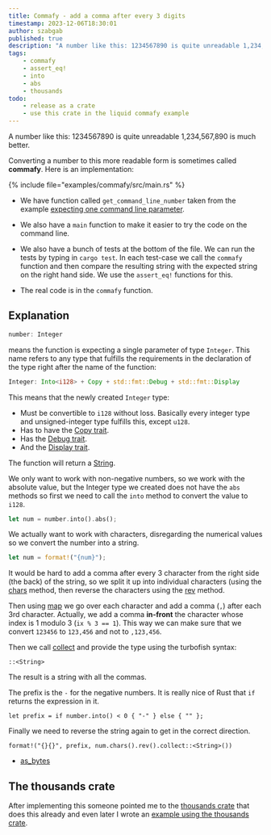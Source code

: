 ```yaml
---
title: Commafy - add a comma after every 3 digits
timestamp: 2023-12-06T18:30:01
author: szabgab
published: true
description: "A number like this: 1234567890 is quite unreadable 1,234,567,890 is much better."
tags:
    - commafy
    - assert_eq!
    - into
    - abs
    - thousands
todo:
    - release as a crate
    - use this crate in the liquid commafy example
---
```



A number like this: 1234567890 is quite unreadable 1,234,567,890 is much better.

Converting a number to this more readable form is sometimes called **commafy**.
Here is an implementation:

{% include file="examples/commafy/src/main.rs" %}

* We have function called `get_command_line_number` taken from the example [expecting one command line parameter](/expect-one-command-line-parameter).
* We also have a `main` function to make it easier to try the code on the command line.
* We also have a bunch of tests at the bottom of the file. We can run the tests by typing in `cargo test`.
    In each test-case we call the `commafy` function and then compare the resulting string with the expected string on the right hand side.
    We use the `assert_eq!` functions for this.

* The real code is in the `commafy` function.

## Explanation

```rust
number: Integer
```
means the function is expecting a single parameter of type `Integer`.
This name refers to any type that fulfills the requirements in the declaration of the type
right after the name of the function:

```rust
Integer: Into<i128> + Copy + std::fmt::Debug + std::fmt::Display
```

This means that the newly created `Integer` type:
* Must be convertible to `i128` without loss. Basically every integer type and unsigned-integer type fulfills this, except `u128`.
* Has to have the [Copy trait](https://doc.rust-lang.org/std/marker/trait.Copy.html).
* Has the [Debug trait](https://doc.rust-lang.org/std/fmt/trait.Debug.html).
* And the [Display trait](https://doc.rust-lang.org/std/fmt/trait.Display.html).

The function will return a [String](https://doc.rust-lang.org/std/string/struct.String.html).

We only want to work with non-negative numbers, so we work with the absolute value, but the Integer type we created
does not have the `abs` methods so first we need to call the `into` method to convert the value to `i128`.


```rust
let num = number.into().abs();
```

We actually want to work with characters, disregarding the numerical values so we convert the number into a string.

```rust
let num = format!("{num}");
```

It would be hard to add a comma after every 3 character from the right side (the back) of the string, so we split it up into individual characters
(using the [chars](https://doc.rust-lang.org/std/primitive.str.html#method.chars) method,
then reverse the characters using the [rev](https://doc.rust-lang.org/std/iter/trait.Iterator.html#method.rev) method.


Then using [map](https://doc.rust-lang.org/std/iter/trait.Iterator.html#method.map) we go over each character and add
a comma (`,`) after each 3rd character. Actually, we add a comma **in-front** the character whose index is 1 modulo 3 (`ix % 3 == 1`).
This way we can make sure that we convert `123456` to `123,456` and not to `,123,456`.

Then we call [collect](https://doc.rust-lang.org/std/iter/trait.Iterator.html#method.collect) and provide the type using the turbofish syntax:
```
::<String>
```

The result is a string with all the commas.

The prefix is the `-` for the negative numbers. It is really nice of Rust that `if` returns the expression in it.

```
let prefix = if number.into() < 0 { "-" } else { "" };
```

Finally we need to reverse the string again to get in the correct direction.

```
format!("{}{}", prefix, num.chars().rev().collect::<String>())
```

* [as_bytes](https://doc.rust-lang.org/std/string/struct.String.html#method.as_bytes)


## The thousands crate

After implementing this someone pointed me to the [thousands crate](https://crates.io/crates/thousands) that does this already
and even later I wrote an [example using the thousands crate](/commafy-thousands).


